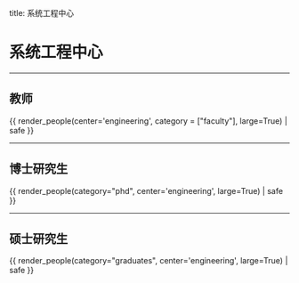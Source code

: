 title: 系统工程中心 

# 系统工程中心 
<hr>

## 教师
{{ render_people(center='engineering', category = ["faculty"], large=True) | safe }}
<hr>

## 博士研究生
{{ render_people(category="phd", center='engineering', large=True) | safe }}
<hr>

## 硕士研究生
{{ render_people(category="graduates", center='engineering', large=True) | safe }}

